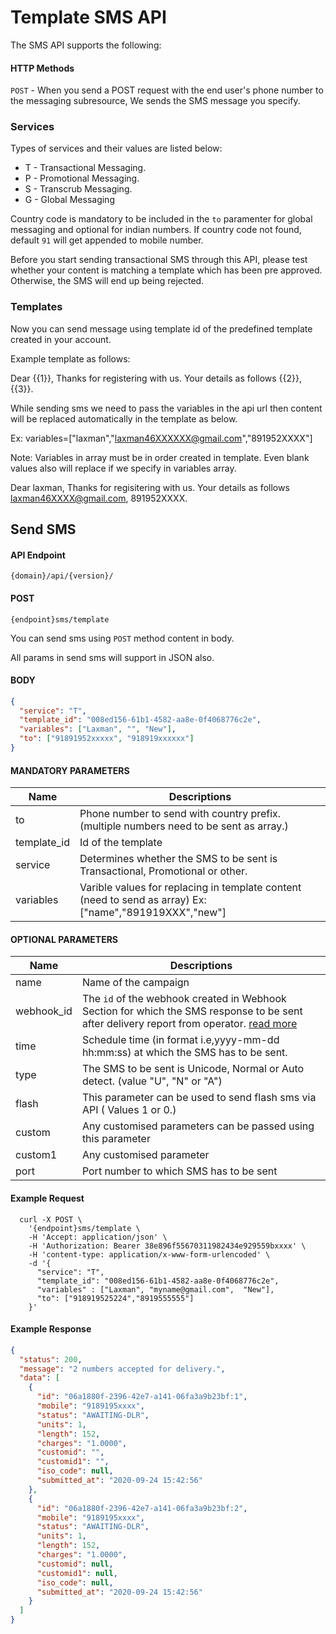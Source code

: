 # Template SMS API

The SMS API supports the following:

#### HTTP Methods

`POST` - When you send a POST request with the end user's phone number to the messaging subresource, We sends the SMS message you specify.

### Services

Types of services and their values are listed below:

- T - Transactional Messaging.
- P - Promotional Messaging.
- S - Transcrub Messaging.
- G - Global Messaging

Country code is mandatory to be included in the `to` paramenter for global messaging and optional for indian numbers. If country code not found, default `91` will get appended to mobile number.

Before you start sending transactional SMS through this API, please test whether your content is matching a template which has been pre approved. Otherwise, the SMS will end up being rejected.

### Templates

Now you can send message using template id of the predefined template created in your account.

Example template as follows:

Dear {{1}}, Thanks for registering with us. Your details as follows {{2}}, {{3}}.

While sending sms we need to pass the variables in the api url then content will be replaced automatically in the template as below.

Ex: variables=["laxman","laxman46XXXXXX@gmail.com","891952XXXX"]

Note: Variables in array must be in order created in template. Even blank values also will replace if we specify in variables array.

Dear laxman, Thanks for regisitering with us. Your details as follows laxman46XXXX@gmail.com, 891952XXXX.

## Send SMS

#### API Endpoint

```
{domain}/api/{version}/
```

#### POST

```
{endpoint}sms/template
```

You can send sms using `POST` method content in body.

All params in send sms will support in JSON also.

#### BODY

```json
{
  "service": "T",
  "template_id": "008ed156-61b1-4582-aa8e-0f4068776c2e",
  "variables": ["Laxman", "", "New"],
  "to": ["91891952xxxxx", "918919xxxxxx"]
}
```

#### MANDATORY PARAMETERS

| Name        | Descriptions                                                                                           |
| ----------- | ------------------------------------------------------------------------------------------------------ |
| to          | Phone number to send with country prefix. (multiple numbers need to be sent as array.)                 |
| template_id | Id of the template                                                                                     |
| service     | Determines whether the SMS to be sent is Transactional, Promotional or other.                          |
| variables   | Varible values for replacing in template content (need to send as array) Ex:["name","891919XXX","new"] |

#### OPTIONAL PARAMETERS

| Name       | Descriptions                                                                                                                                                            |
| ---------- | ----------------------------------------------------------------------------------------------------------------------------------------------------------------------- |
| name       | Name of the campaign                                                                                                                                                    |
| webhook_id | The `id` of the webhook created in Webhook Section for which the SMS response to be sent after delivery report from operator. [read more](/docs/{version}/sms-push-dlr) |
| time       | Schedule time (in format i.e,yyyy-mm-dd hh:mm:ss) at which the SMS has to be sent.                                                                                      |
| type       | The SMS to be sent is Unicode, Normal or Auto detect. (value "U", "N" or "A")                                                                                           |
| flash      | This parameter can be used to send flash sms via API ( Values 1 or 0.)                                                                                                  |
| custom     | Any customised parameters can be passed using this parameter                                                                                                            |
| custom1    | Any customised parameter                                                                                                                                                |
| port       | Port number to which SMS has to be sent                                                                                                                                 |

#### Example Request

```
  curl -X POST \
    '{endpoint}sms/template \
    -H 'Accept: application/json' \
    -H 'Authorization: Bearer 38e896f55670311982434e929559bxxxx' \
    -H 'content-type: application/x-www-form-urlencoded' \
    -d '{
      "service": "T",
      "template_id": "008ed156-61b1-4582-aa8e-0f4068776c2e",
      "variables" : ["Laxman", "myname@gmail.com",  "New"],
      "to": ["918919525224","8919555555"]
    }'
```

#### Example Response

```json
{
  "status": 200,
  "message": "2 numbers accepted for delivery.",
  "data": [
    {
      "id": "06a1880f-2396-42e7-a141-06fa3a9b23bf:1",
      "mobile": "9189195xxxx",
      "status": "AWAITING-DLR",
      "units": 1,
      "length": 152,
      "charges": "1.0000",
      "customid": "",
      "customid1": "",
      "iso_code": null,
      "submitted_at": "2020-09-24 15:42:56"
    },
    {
      "id": "06a1880f-2396-42e7-a141-06fa3a9b23bf:2",
      "mobile": "9189195xxxx",
      "status": "AWAITING-DLR",
      "units": 1,
      "length": 152,
      "charges": "1.0000",
      "customid": null,
      "customid1": null,
      "iso_code": null,
      "submitted_at": "2020-09-24 15:42:56"
    }
  ]
}
```
